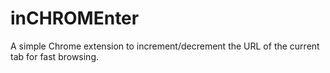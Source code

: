 inCHROMEnter
============

A simple Chrome extension to increment/decrement the URL of the current tab for fast browsing.